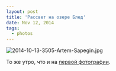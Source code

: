 ```yaml
---
layout: post
title: 'Рассвет на озере Блед'
date: Nov 12, 2014
tags:
  - photos
---
```


![2014-10-13-3505-Artem-Sapegin.jpg](photo://1390)

То же утро, что и на [первой фотографии](http://birdwatcher.ru/blog/5748/).
